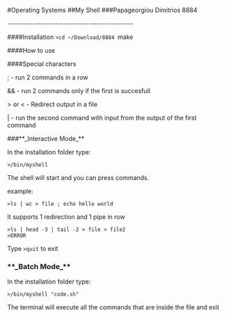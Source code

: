 #Operating Systems
##My Shell
###Papageorgiou Dimitrios 8884

\---------------------------------------------

####Installation
    `>cd ~/Download/8884
    `make

####How to use

####Special characters

; - run 2 commands in a row

&& - run 2 commands only if the first is succesfull

\> or < - Redirect output in a file

| - run the second command with input from the output of the first command

###\*\*\_Interactive Mode_**

In the installation folder type:

    >/bin/myshell
The shell will start and you can press commands.

example:

    >ls | wc > file ; echo hello world

It supports 1 redirection and 1 pipe in row

    >ls | head -3 | tail -2 > file > file2
    >ERROR

Type `>quit` to exit 

### \*\*\_Batch Mode_**

In the installation folder type:

    >/bin/myshell "code.sh" 

The terminal will execute all the commands that are inside the file and exit